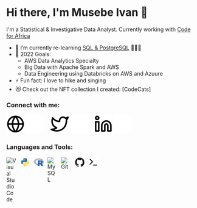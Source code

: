 # Hi there, I'm Musebe Ivan 👋 

I'm a Statistical & Investigative Data Analyst. Currently working with [Code for Africa](https://github.com/CodeForAfrica)

- 🌱 I’m currently re-learning [SQL & PostgreSQL](https://www.udemy.com/course/sql-and-postgresql/) 🧑🏽‍💻
- 🥅 2022 Goals:
  * AWS Data Analytics Specialty 
  * Big Data with Apache Spark and AWS
  * Data Engineering using Databricks on AWS and Azuure
- ⚡ Fun fact: I love to hike and singing
- 😻 Check out the NFT collection I created: [CodeCats]

### Connect with me:
[![website](./img/globe-light.svg)](x__x#gh-light-mode-only)
[![website](./img/globe-dark.svg)](x__x#gh-dark-mode-only)
&nbsp;&nbsp;
[![website](./img/twitter-light.svg)](https://twitter.com/ivan_musebe#gh-light-mode-only)
[![website](./img/twitter-dark.svg)](https://twitter.com/ivan_musebe#gh-dark-mode-only)
&nbsp;&nbsp;
[![website](./img/linkedin-light.svg)](https://www.linkedin.com/in/musebe-ivan/#gh-light-mode-only)
[![website](./img/linkedin-dark.svg)](https://www.linkedin.com/in/musebe-ivan/#gh-dark-mode-only)


### Languages and Tools:
<img align="left" alt="Visual Studio Code" width="26px" src="https://cdn.jsdelivr.net/gh/devicons/devicon/icons/vscode/vscode-original.svg" style="padding-right:10px;" />
<img align="left" alt="HTML5" width="26px" src="https://github.com/devicons/devicon/blob/v2.15.1/icons/python/python-original.svg" style="padding-right:10px;" />
<img align="left" alt="CSS3" width="26px" src="https://github.com/devicons/devicon/blob/v2.15.1/icons/r/r-original.svg" style="padding-right:10px;" />
<img align="left" alt="MySQL" width="26px" src="https://cdn.jsdelivr.net/gh/devicons/devicon/icons/mysql/mysql-original.svg" style="padding-right:10px;" />
<img align="left" alt="Git" width="26px" src="https://cdn.jsdelivr.net/gh/devicons/devicon/icons/git/git-original.svg" style="padding-right:10px;" />
<img align="left" alt="GitHub" width="26px" src="https://github.com/devicons/devicon/blob/v2.15.1/icons/github/github-original.svg" style="padding-right:10px;" />
<img align="left" alt="Terminal" width="26px" src="./img/terminal-light.svg" />


<br />
<br />

[twitter]: https://twitter.com/ivan_musebe
[linkedin]: https://www.linkedin.com/in/musebe-ivan/

